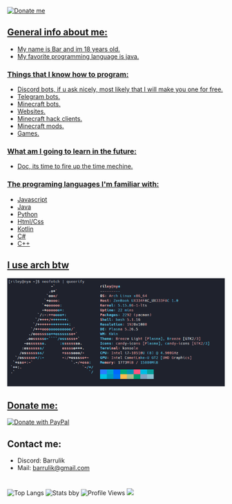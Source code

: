 <a href='https://ko-fi.com/barrulik' target='_blank'><img height='35' style='border:0px;height:46px;' src='https://az743702.vo.msecnd.net/cdn/kofi3.png?v=0' border='0' alt='Donate me' />
 
## General info about me:
 - My name is Bar and im 18 years old.
 - My favorite programming language is java.

### Things that I know how to program:
 - Discord bots, if u ask nicely, most likely that I will make you one for free.
 - Telegram bots.
 - Minecraft bots.
 - Websites.
 - Minecraft hack clients.
 - Minecraft mods.
 - Games.

### What am I going to learn in the future:
 - Doc, its time to fire up the time mechine.

### The programing languages I'm familiar with:
 - Javascript
 - Java
 - Python
 - Html/Css
 - Kotlin
 - C#
 - C++

## I use arch btw
![I use arch btw](./archbtw.png)
 
## Donate me:
<a href="https://www.paypal.com/donate/?hosted_button_id=JLDW7ZZX32SLN">
  <img src="https://raw.githubusercontent.com/stefan-niedermann/paypal-donate-button/master/paypal-donate-button.png" alt="Donate with PayPal" />
</a>


## Contact me:
 - Discord: Barrulik
 - Mail: barrulik@gmail.com
#
![Top Langs](https://github-readme-stats.vercel.app/api/top-langs/?username=barrulik&theme=dark)
![Stats bby](https://github-readme-stats.vercel.app/api?username=barrulik&theme=dark)
![Profile Views](https://komarev.com/ghpvc/?username=barrulik)
![](https://hit.yhype.me/github/profile?user_id=62114976)
